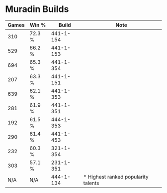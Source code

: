 # Muradin Builds

Games  | Win %  | Build     | Note
-----  | -----  | -----     | ----
310    | 72.3 % | 441-1-154 | 
529    | 66.2 % | 441-1-153 | 
694    | 65.3 % | 441-1-354 | 
207    | 63.3 % | 441-1-151 | 
639    | 62.1 % | 441-1-353 | 
281    | 61.9 % | 441-1-351 | 
192    | 61.5 % | 444-1-353 | 
290    | 61.4 % | 441-1-453 | 
232    | 60.3 % | 321-1-354 | 
303    | 57.1 % | 231-1-351 | 
N/A    | N/A    | 444-1-134 | * Highest ranked popularity talents
